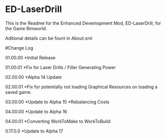 # ED-LaserDrill
This is the Readme for the Enhanced Devemopment Mod, ED-LaserDrill, for the Game Rimworld.

Aditional details can be fount in About.xml

#Change Log

01.00.00
*Initial Release

01.00.01
*Fix for Laser Drills / Filler Generating Power

02.00.00
*Alpha 14 Update

02.00.01
*Fix for potentially not loading Graphical Resources on loading a saved game.

03.00.00
*Update to Alpha 15
*Rebalancing Costs

04.00.00
*Update to Alpha 16

04.00.01
*Converting WorkToMake to WorkToBuild

0.17.0.0
*Update to Alpha 17